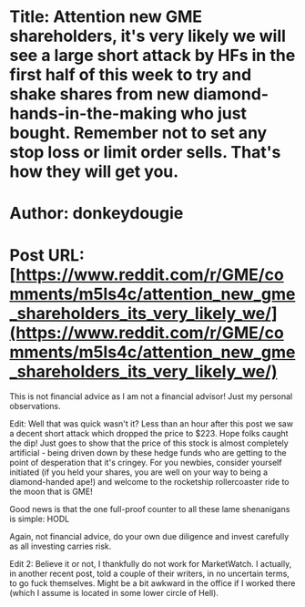 # Title: Attention new GME shareholders, it's very likely we will see a large short attack by HFs in the first half of this week to try and shake shares from new diamond-hands-in-the-making who just bought. Remember not to set any stop loss or limit order sells. That's how they will get you.
# Author: donkeydougie
# Post URL: [https://www.reddit.com/r/GME/comments/m5ls4c/attention_new_gme_shareholders_its_very_likely_we/](https://www.reddit.com/r/GME/comments/m5ls4c/attention_new_gme_shareholders_its_very_likely_we/)


This is not financial advice as I am not a financial advisor! Just my personal observations.

Edit: Well that was quick wasn't it? Less than an hour after this post we saw a decent short attack which dropped the price to $223. Hope folks caught the dip! Just goes to show that the price of this stock is almost completely artificial - being driven down by these hedge funds who are getting to the point of desperation that it's cringey. For you newbies, consider yourself initiated (if you held your shares, you are well on your way to being a diamond-handed ape!) and welcome to the rocketship rollercoaster ride to the moon that is GME!

Good news is that the one full-proof counter to all these lame shenanigans is simple: HODL

Again, not financial advice, do your own due diligence and invest carefully as all investing carries risk.

Edit 2: Believe it or not, I thankfully do not work for MarketWatch. I actually, in another recent post, told a couple of their writers, in no uncertain terms, to go fuck themselves. Might be a bit awkward in the office if I worked there (which I assume is located in some lower circle of Hell).